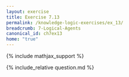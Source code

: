 ```yaml
---
layout: exercise
title: Exercise 7.13
permalink: /knowledge-logic-exercises/ex_13/
breadcrumb: 7-Logical-Agents
canonical_id: ch7ex13
home: "true"
---
```


{% include mathjax_support %}


<div id="hiddden">{% include_relative question.md %}</div>